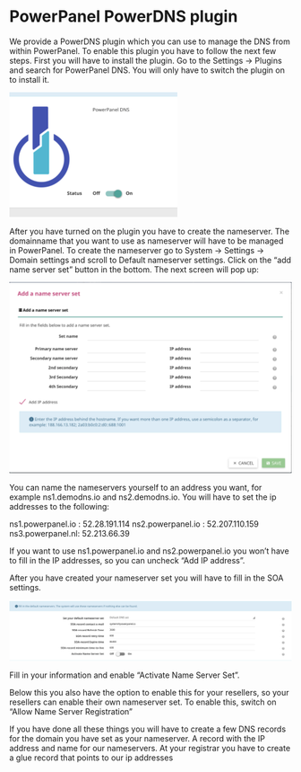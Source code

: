 # PowerPanel PowerDNS plugin

We provide a PowerDNS plugin which you can use to manage the DNS from within PowerPanel. To enable this plugin you have to follow the next few steps.
First you will have to install the plugin. Go to the Settings -> Plugins and search for PowerPanel DNS. You will only have to switch the plugin on to install it.

![PowerPanel PowerDNS](/images/plugin_powerpanel_dns.png)

After you have turned on the plugin you have to create the nameserver. The domainname that you want to use as nameserver will have to be managed in PowerPanel. To create the nameserver go to System -> Settings -> Domain settings and scroll to Default nameserver settings. Click on the “add name server set” button in the bottom. The next screen will pop up:

![Add nameserver set](/images/add_nameserver_set.png)

You can name the nameservers yourself to an address you want, for example ns1.demodns.io and ns2.demodns.io. You will have to set the ip addresses to the following:

ns1.powerpanel.io : 52.28.191.114
ns2.powerpanel.io : 52.207.110.159
ns3.powerpanel.nl: 52.213.66.39

If you want to use ns1.powerpanel.io and ns2.powerpanel.io you won’t have to fill in the IP addresses, so you can uncheck “Add IP address”.

After you have created your nameserver set you will have to fill in the SOA settings.

![Soa settings](/images/soa_settings.png)

Fill in your information and enable “Activate Name Server Set”.

Below this you also have the option to enable this for your resellers, so your resellers can enable their own nameserver set. To enable this, switch on “Allow Name Server Registration”

 

If you have done all these things you will have to create a few DNS records for the domain you have set as your nameserver.
A record with the IP address and name for our nameservers.
At your registrar you have to create a glue record that points to our ip addresses
